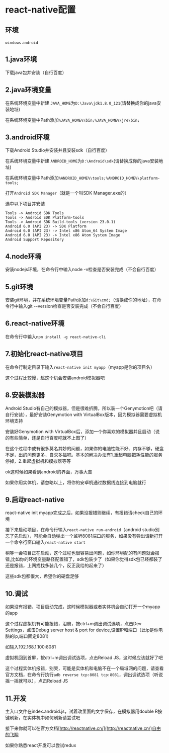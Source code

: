 # react-native配置

## 环境
`windows` `android`

## 1.java环境

下载java包并安装（自行百度）

## 2.java环境变量

在系统环境变量中新建 `JAVA_HOME`为`D:\Java\jdk1.8.0_121`(请替换成你的java安装地址)

在系统环境变量中Path添加`%JAVA_HOME%\bin;%JAVA_HOME%\jre\bin;`

## 3.android环境

下载Android Studio并安装并且安装sdk（自行百度）

在系统环境变量中新建 `ANDROID_HOME`为`D:\Android\sdk`(请替换成你的java安装地址)

在系统环境变量中Path添加`%ANDROID_HOME%\tools;%ANDROID_HOME%\platform-tools;`

打开`Android SDK Manager`（就是一个叫SDK Manager.exe的）

选中以下项目并安装
```
Tools -> Android SDK Tools
Tools -> Android SDK Platform-tools
Tools -> Android SDK Build-tools (version 23.0.1)
Android 6.0 (API 23) -> SDK Platform
Android 6.0 (API 23) -> Intel x86 Atom_64 System Image
Android 6.0 (API 23) -> Intel x86 Atom System Image
Android Support Repository
```

## 4.node环境

安装nodejs环境，在命令行中输入node -v检查是否安装完成（不会自行百度）
## 5.git环境

安装git环境，并在系统环境变量Path添加`d:\Git\cmd;`（请换成你的地址），在命令行中输入git --version检查是否安装完成（不会自行百度）

## 6.react-native环境

在命令行中输入`npm install -g react-native-cli`

## 7.初始化react-native项目

在命令行制定目录下输入`react-native init myapp`（myapp是你的项目名）

这个过程比较慢，趁这个机会安装android模拟器吧

## 8.安装模拟器


Android Studio有自己的模拟器，但是很难折腾，所以装一个Genymotion吧（请自行安装），最好安装Genymotion with VirtualBox版本，因为模拟器需要虚拟机环境支持

安装好Genymotion with VirtualBox后，添加一个你喜欢的模拟器并且启动（说的有些简单，还是自行百度吧就不上图了）

在这个过程中或有很多莫名其妙的问题，如果你的电脑性能不好、内存不够，硬盘不足，出的问题更多，自求多福吧。基本的解决办法有1.重起电脑把耗性能的服务停掉，2.重起虚拟机和模拟器等等


ok这时候如果看到android的界面，万事大吉

如果你用实体机，请忽略以上，将你的安卓机通过数据线连接到电脑就行

## 9.启动react-native


react-native init myapp完成之后，如果没报错则继续，有报错请check自己的环境

接下来启动项目，在命令行输入`react-native run-android`（android studio别忘了先启动），可能会自动弹出一个监听8081端口的服务，如果没有弹出请新打开一个命令行窗口输入`react-native start`

稍等一会项目正在启动，这个过程也很容易出问题，如你环境配的有问题就会报错,比如你的环境变量路径配置错了，sdk包装少了（如果你觉得sdk包已经都装了还是报错，上网找找多装几个，反正我给的起来了）

这些sdk包都很大，希望你的硬盘足够


## 10.调试

如果没有报错，项目启动完成，这时候模拟器或者实体机会自动打开一个myapp的app

这个过程虚拟机有可能报错，泪崩，按ctrl+m调出调试选项，点击Dev Settings，点击Debug server host & port for device,设置IP和端口（此ip是你电脑的ip,端口固定8081）

如输入192.168.1.100:8081

虚拟机回到首屏，按ctrl+m调出调试选项，点击Reload JS，这时候应该就好了吧


这个过程实体机报错，别哭，可能是实体机和电脑不在一个局域网的问题，请查看官方文档，在命令行执行`adb reverse tcp:8081 tcp:8081`，调出调试选项（听说摇一摇就可以），点击Reload JS


## 11.开发

主入口文件在index.android.js，试着改里面的文字保存，在模拟器用double R按键刷新，在实体机中如何刷新请尝试吧

接下来你就可以在官方文档[http://reactnative.cn/](http://reactnative.cn/)自由的飞翔

如果你熟悉react开发可以尝试redux

